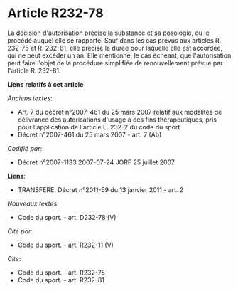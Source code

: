 # Article R232-78

La décision d'autorisation précise la substance et sa posologie, ou le procédé auquel elle se rapporte. Sauf dans les cas
prévus aux articles R. 232-75 et R. 232-81, elle précise la durée pour laquelle elle est accordée, qui ne peut excéder un an.
Elle mentionne, le cas échéant, que l'autorisation peut faire l'objet de la procédure simplifiée de renouvellement prévue par
l'article R. 232-81.

**Liens relatifs à cet article**

_Anciens textes_:

  - Art. 7 du décret n°2007-461 du 25 mars 2007 relatif aux modalités de délivrance des autorisations d'usage à des fins thérapeutiques, pris pour l'application de l'article L. 232-2 du code du sport
  - Décret n°2007-461 du 25 mars 2007 - art. 7 (Ab)

_Codifié par_:

  - Décret n°2007-1133 2007-07-24 JORF 25 juillet 2007

**Liens**:

  - TRANSFERE: Décret n°2011-59 du 13 janvier 2011 - art. 2

_Nouveaux textes_:

  - Code du sport. - art. D232-78 (V)

_Cité par_:

  - Code du sport. - art. R232-11 (V)

_Cite_:

  - Code du sport. - art. R232-75
  - Code du sport. - art. R232-81

